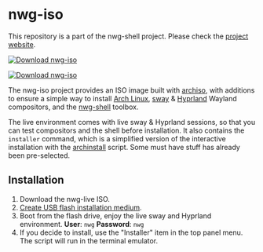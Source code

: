 # nwg-iso

This repository is a part of the nwg-shell project. Please check the [project website](https://nwg-piotr.github.io/nwg-shell).

[![Download nwg-iso](https://a.fsdn.com/con/app/sf-download-button)](https://sourceforge.net/projects/nwg-iso)

[![Download nwg-iso](https://img.shields.io/sourceforge/dm/nwg-iso.svg)](https://sourceforge.net/projects/nwg-iso/files/latest/download)

The nwg-iso project provides an ISO image built with [archiso](https://wiki.archlinux.org/title/Archiso), with additions to ensure a simple way to install [Arch Linux](https://archlinux.org), [sway](https://swaywm.org/) & [Hyprland](https://hyprland.org/) Wayland compositors, and the [nwg-shell](https://nwg-piotr.github.io/nwg-shell) toolbox.

The live environment comes with live sway & Hyprland sessions, so that you can test compositors 
and the shell before installation. It also contains the `installer` command, which is a simplified 
version of the interactive installation with the [archinstall](https://github.com/archlinux/archinstall) script. Some must have stuff has 
already been pre-selected.

## Installation

1. Download the nwg-live ISO.
2. [Create USB flash installation medium](https://wiki.archlinux.org/title/USB_flash_installation_medium).
3. Boot from the flash drive, enjoy the live sway and Hyprland environment. **User**: `nwg` **Password**: `nwg`
4. If you decide to install, use the "Installer" item in the top panel menu. The script will run in the terminal emulator.
